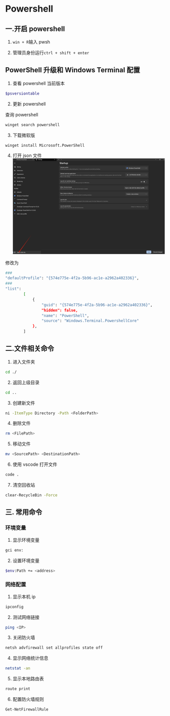 # Powershell

## 一.开启 powershell

1. `win + R`输入 pwsh

2. 管理员身份运行`ctrl + shift + enter`

## PowerShell 升级和 Windows Terminal 配置

1. 查看 powershell 当前版本

```sh
$psversiontable
```

2. 更新 powershell

查询 powershell

```sh
winget search powershell
```

3. 下载微软版

```sh
winget install Microsoft.PowerShell
```

4. 打开 json 文件
   ![open_powershell_json](./images/powershell.png)

修改为

```sh
###
"defaultProfile": "{574e775e-4f2a-5b96-ac1e-a2962a402336}",
###
"list":
        [
            {
                "guid": "{574e775e-4f2a-5b96-ac1e-a2962a402336}",
                "hidden": false,
                "name": "PowerShell",
                "source": "Windows.Terminal.PowershellCore"
            },
        ]
```

## 二.文件相关命令

1. 进入文件夹

```sh
cd ./
```

2. 返回上级目录

```sh
cd ..
```

3. 创建新文件

```sh
ni -ItemType Directory -Path <FolderPath>
```

4. 删除文件

```sh
rm <FilePath>
```

5. 移动文件

```sh
mv <SourcePath> <DestinationPath>
```

6. 使用 vscode 打开文件

```sh
code .
```

7. 清空回收站

```sh
clear-RecycleBin -Force
```

## 三. 常用命令

### 环境变量

1. 显示环境变量

```sh
gci env:
```

2. 设置环境变量

```sh
$env:Path += <address>
```

### 网络配置

1. 显示本机 ip

```sh
ipconfig
```

2. 测试网络链接

```sh
ping <IP>
```

3. 关闭防火墙

```sh
netsh advfirewall set allprofiles state off
```

4. 显示网络统计信息

```sh
netstat -an
```

5. 显示本地路由表

```sh
route print
```

6. 配置防火墙规则

```sh
Get-NetFirewallRule
```
